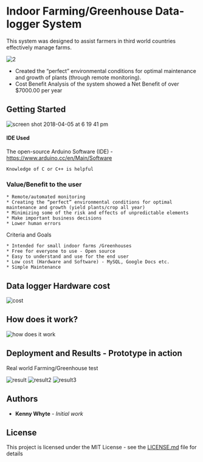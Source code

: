 # Indoor Farming/Greenhouse Data-logger System

This system was designed to assist farmers in third world countries effectively manage farms.

![2](https://user-images.githubusercontent.com/9040355/38417279-aca36ce2-3965-11e8-8598-a62596cfa960.PNG)

*	Created the “perfect” environmental conditions for optimal maintenance and growth of plants (through remote monitoring).
*	Cost Benefit Analysis of the system showed a Net Benefit of over $7000.00 per year 


## Getting Started

![screen shot 2018-04-05 at 6 19 41 pm](https://user-images.githubusercontent.com/9040355/38395001-c2cdd3fc-38fe-11e8-9d9a-206fed25e160.png)



#### IDE Used

The open-source Arduino Software (IDE) - https://www.arduino.cc/en/Main/Software 

```
Knowledge of C or C++ is helpful
```

### Value/Benefit to the user

```
* Remote/automated monitoring 
* Creating the “perfect” environmental conditions for optimal maintenance and growth (yield plants/crop all year) 
* Minimizing some of the risk and effects of unpredictable elements
* Make important business decisions
* Lower human errors

```

Criteria and Goals 

```
* Intended for small indoor farms /Greenhouses
* Free for everyone to use - Open source
* Easy to understand and use for the end user
* Low cost (Hardware and Software) - MySQL, Google Docs etc.
* Simple Maintenance

```

## Data logger Hardware cost

![cost](https://user-images.githubusercontent.com/9040355/38415670-40eb3d7c-3960-11e8-81f3-2fde010767c3.PNG)

## How does it work?

![how does it work](https://user-images.githubusercontent.com/9040355/38416395-92b98f6c-3962-11e8-8632-dbc9fb647b81.PNG)

## Deployment and Results - Prototype in action 

Real world Farming/Greenhouse test

![result](https://user-images.githubusercontent.com/9040355/38417306-cb7d0d62-3965-11e8-9f83-5686ecfd56d5.PNG)
![result2](https://user-images.githubusercontent.com/9040355/38418139-288f796a-3969-11e8-9f0b-184e409046ee.PNG)
![result3](https://user-images.githubusercontent.com/9040355/38418165-49f556c4-3969-11e8-95d4-33723f65478a.PNG)

## Authors

* **Kenny Whyte** - *Initial work* 


## License

This project is licensed under the MIT License - see the [LICENSE.md](LICENSE.md) file for details
